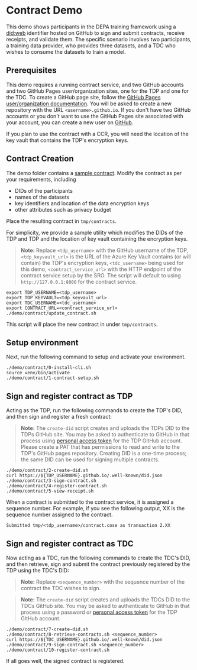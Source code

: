 # Contract Demo

This demo shows participants in the DEPA training framework using a [did:web](https://w3c-ccg.github.io/did-method-web/) identifier hosted on GitHub to sign and submit contracts, receive receipts, and validate them. The specific scenario involves two participants, a training data provider, who provides three datasets, and a TDC who wishes to consume the datasets to train a model. 

## Prerequisites
This demo requires a running contract service, and two GitHub accounts and two GitHub Pages user/organization sites, one for the TDP and one for the TDC. To create a GitHub page site, follow the [GitHub Pages user/organization documentation](https://pages.github.com/). You will be asked to create a new repository with the URL `<username>.github.io`. If you don't have two GitHub accounts or you don't want to use the GitHub Pages site associated with your account, you can create a new user on [GitHub](https://github.com/signup).

If you plan to use the contract with a CCR, you will need the location of the key vault that contains the TDP's encryption keys. 

## Contract Creation

The demo folder contains a [sample contract](contract.json). Modify the contract as per your requirements, including
- DIDs of the participants
- names of the datasets
- key identifiers and location of the data encryption keys
- other attributes such as privacy budget

Place the resulting contract in `tmp/contracts`. 

For simplicity, we provide a sample utility which modifies the DIDs of the TDP and TDP and the location of key vault containing the encryption keys. 

> **Note:** Replace `<tdp_username>` with the GitHub username of the TDP, `<tdp_keyvault_url>` is the URL of the Azure Key Vault contains (or will contain) the TDP's encryption keys, `<tdc_username>` being used for this demo, `<contract_service_url>` with the HTTP endpoint of the contract service setup by the SRO. The script will default to using `http://127.0.0.1:8000` for the contract service. 

```
export TDP_USERNAME=<tdp_username>
export TDP_KEYVAULT=<tdp_keyvault_url>
export TDC_USERNAME=<tdc_username>
export CONTRACT_URL=<contract_service_url>
./demo/contract/update_contract.sh
```

This script will place the new contract in under `tmp/contracts`. 

## Setup environment

Next, run the following command to setup and activate your environment.

```
./demo/contract/0-install-cli.sh
source venv/bin/activate
./demo/contract/1-contract-setup.sh
```

## Sign and register contract as TDP

Acting as the TDP, run the following commands to create the TDP's DID, and then sign and register a fresh contract:

> **Note:** The `create-did` script creates and uploads the TDPs DID to the TDPs GitHub site. You may be asked to authenticate to GitHub in that process using [personal access token](https://docs.github.com/en/authentication/keeping-your-account-and-data-secure/managing-your-personal-access-tokens#creating-a-fine-grained-personal-access-token) for the TDP GitHub account. Please create a PAT that has permissions to read and write to the TDP's GitHub pages repository. Creating DID is a one-time process; the same DID can be used for signing multiple contracts. 

```
./demo/contract/2-create-did.sh
curl https://${TDP_USERNAME}.github.io/.well-known/did.json
./demo/contract/3-sign-contract.sh
./demo/contract/4-register-contract.sh
./demo/contract/5-view-receipt.sh
```
When a contract is submitted to the contract service, it is assigned a sequence number. For example, if you see the following output, XX is the sequence number assigned to the contract. 

```
Submitted tmp/<tdp_username>/contract.cose as transaction 2.XX
```

## Sign and register contract as TDC

Now acting as a TDC, run the following commands to create the TDC's DID, and then retrieve, sign and submit the contract previously registered by the TDP using the TDC's DID:

> **Note:** Replace `<sequence_number>` with the sequence number of the contract the TDC wishes to sign. 

> **Note:** The `create-did` script creates and uploads the TDCs DID to the TDCs GitHub site. You may be asked to authenticate to GitHub in that process using a password or [personal access token](https://docs.github.com/en/authentication/keeping-your-account-and-data-secure/managing-your-personal-access-tokens#creating-a-fine-grained-personal-access-token) for the TDP GitHub account. 

```
./demo/contract/7-create-did.sh
./demo/contract/8-retrieve-contracts.sh <sequence_number>
curl https://${TDC_USERNAME}.github.io/.well-known/did.json
./demo/contract/9-sign-contract.sh <sequence_number>
./demo/contract/10-register-contract.sh
```

If all goes well, the signed contract is registered. 

